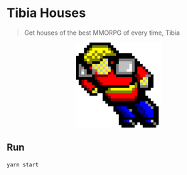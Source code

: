 # Tibia Houses

> Get houses of the best MMORPG of every time, Tibia

<p align='center'>
   <img src='./.github/tibia-icon.jpg' alt='Ícone do game Tibia. Um guerreiro com roupa vermelha, armadura prateada e botas azuis'/>
</p>

## Run

```
yarn start
```
